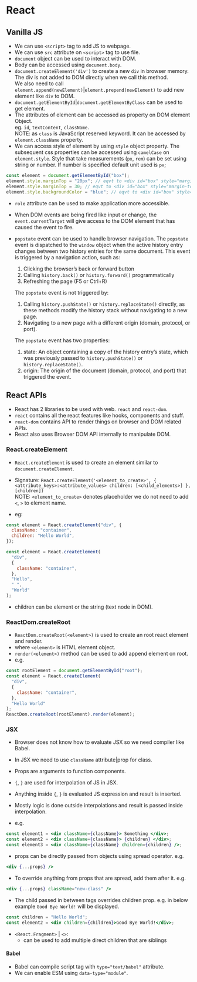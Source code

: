 # React

## Vanilla JS

- We can use `<script>` tag to add JS to webpage.
- We can use `src` attribute on `<script>` tag to use file.
- `document` object can be used to interact with DOM.
- Body can be accessed using `document.body`.
- `document.createElement('div')` to create a new `div` in browser memory.  
  The div is not added to DOM directly when we call this method.  
  We also need to call `element.append(newElement)`|`element.prepend(newElement)`
  to add new element like `div` to DOM.
- `document.getElementById`|`document.getElementByClass` can be used to get
  element.
- The attributes of element can be accessed as property on DOM element Object.  
  eg. `id`, `textContent`, `className`.  
  NOTE: as `class` is JavaScript reserved keyword. It can be accessed by
  `element.className` property.
- We can access style of element by using `style` object property. The subsequent css
  properties can be accessed using `camelCase` on `element.style`.
  Style that take measurements (`px`, `rem`) can be set using string or number.
  If number is specified default unit used is `px`;

```js
const element = document.getElementById("box");
element.style.marginTop = "20px"; // eqvt to <div id="box" style="margin-top: 20px;"></div>
element.style.marginTop = 30; // eqvt to <div id="box" style="margin-top: 30px;"></div>
element.style.backgroundColor = "blue"; // eqvt to <div id="box" style="margin-top: 30px; background-color: blue;"></div>
```

- `role` attribute can be used to make application more accessible.
- When DOM events are being fired like input or change, the `event.currentTarget`
  will give access to the DOM element that has caused the event to fire.

- `popstate` event can be used to handle browser navigation.
  The `popstate` event is dispatched to the `window` object when the active history entry changes between two history entries for the same document. This event is triggered by a navigation action, such as:

  1. Clicking the browser’s back or forward button
  2. Calling `history.back()` or `history.forward()` programmatically
  3. Refreshing the page (F5 or Ctrl+R)

  The `popstate` event is not triggered by:

  1. Calling `history.pushState()` or `history.replaceState()` directly, as these methods modify the history stack without navigating to a new page.
  2. Navigating to a new page with a different origin (domain, protocol, or port).

  The `popstate` event has two properties:

  1. state: An object containing a copy of the history entry’s state, which was previously passed to `history.pushState()` or `history.replaceState()`.
  2. origin: The origin of the document (domain, protocol, and port) that triggered the event.

## React APIs

- React has 2 libraries to be used with web. `react` and `react-dom`.
- `react` contains all the react features like hooks, components and stuff.
- `react-dom` contains API to render things on browser and DOM related APIs.
- React also uses Browser DOM API internally to manipulate DOM.

### React.createElement

- `React.createElement` is used to create an element similar to `document.createElement`.
- Signature: `React.createElement('<element_to_create>', { <attribute_keys>:<attribute_values> children: [<child_elements>] }, [children])`  
  NOTE: `<element_to_create>` denotes placeholder we do not need to add `<`, `>` to
  element name.

- eg:

```js
const element = React.createElement("div", {
  className: "container",
  children: "Hello World",
});
```

```js
const element = React.createElement(
  "div",
  {
    className: "container",
  },
  "Hello",
  " ",
  "World"
);
```

- children can be element or the string (text node in DOM).

### ReactDom.createRoot

- `ReactDom.createRoot(<element>)` is used to create an root react element and render.
- where `<element>` is HTML element object.
- `render(<element>)` method can be used to add append element on root.
- e.g.

```js
const rootElement = document.getElementById("root");
const element = React.createElement(
  "div",
  {
    className: "container",
  },
  "Hello World"
);
ReactDom.createRoot(rootElement).render(element);
```

### JSX

- Browser does not know how to evaluate JSX so we need compiler like Babel.
- In JSX we need to use `className` attribute|prop for class.
- Props are arguments to function components.
- `{`, `}` are used for interpolation of JS in JSX.
- Anything inside `{`, `}` is evaluated JS expression and result is inserted.
- Mostly logic is done outside interpolations and result is passed inside
  interpolation.

- e.g.

```jsx
const element1 = <div className={className}> Something </div>;
const element2 = <div className={className}> {children} </div>;
const element3 = <div className={className} children={children} />;
```

- props can be directly passed from objects using spread operator.
  e.g.

```jsx
<div {...props} />
```

- To override anything from props that are spread, add them after it.
  e.g.

```jsx
<div {...props} className="new-class" />
```

- The child passed in between tags overrides children prop.
  e.g. in below example `Good Bye World!` will be displayed.

```jsx
const children = "Hello World";
const element2 = <div children={children}>Good Bye World!</div>;
```

- `<React.Fragment>` | `<>`:
  - can be used to add multiple direct children that are siblings

#### Babel

- Babel can compile script tag with `type="text/babel"` attribute.
- We can enable ESM using `data-type="module"`.
